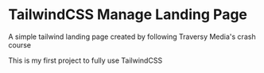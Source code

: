 # TailwindCSS Manage Landing Page
A simple tailwind landing page created by following Traversy Media's crash course  

This is my first project to fully use TailwindCSS
